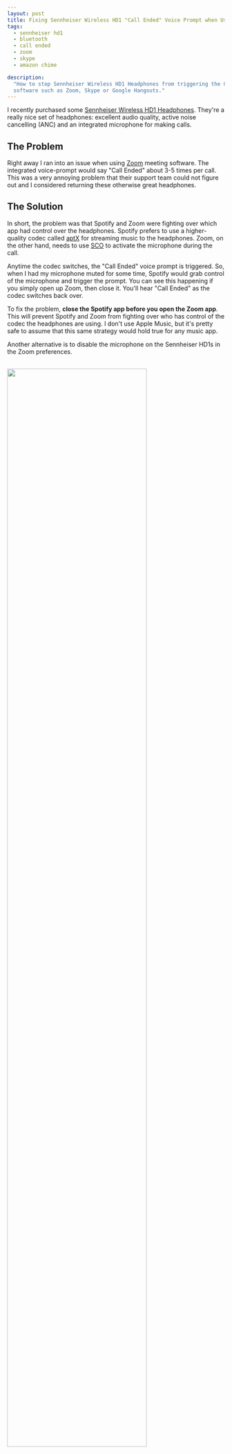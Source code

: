 ```yaml
---
layout: post
title: Fixing Sennheiser Wireless HD1 "Call Ended" Voice Prompt when Using Zoom
tags:
  - sennheiser hd1
  - bluetooth
  - call ended
  - zoom
  - skype
  - amazon chime

description:
  "How to stop Sennheiser Wireless HD1 Headphones from triggering the Call Ended voice prompt when using meeting
  software such as Zoom, Skype or Google Hangouts."
---
```


I recently purchased some
<a title="As an Amazon Associate I earn from qualifying purchases" href="https://amzn.to/2t3QVLQ">Sennheiser Wireless
HD1 Headphones</a>. They're a really nice set of headphones: excellent audio quality, active noise cancelling (ANC) and
an integrated microphone for making calls.

## The Problem

Right away I ran into an issue when using [Zoom](https://zoom.us/) meeting software. The integrated voice-prompt would
say "Call Ended" about 3-5 times per call. This was a very annoying problem that their support team could not figure out
and I considered returning these otherwise great headphones.

## The Solution

In short, the problem was that Spotify and Zoom were fighting over which app had control over the headphones. Spotify
prefers to use a higher-quality codec called [aptX](https://en.wikipedia.org/wiki/AptX) for streaming music to the
headphones. Zoom, on the other hand, needs to use
[SCO](<https://en.wikipedia.org/wiki/List_of_Bluetooth_protocols#Synchronous_connection-oriented_(SCO)_link>) to
activate the microphone during the call.

Anytime the codec switches, the "Call Ended" voice prompt is triggered. So, when I had my microphone muted for some
time, Spotify would grab control of the microphone and trigger the prompt. You can see this happening if you simply open
up Zoom, then close it. You'll hear "Call Ended" as the codec switches back over.

To fix the problem, **close the Spotify app before you open the Zoom app**. This will prevent Spotify and Zoom from
fighting over who has control of the codec the headphones are using. I don't use Apple Music, but it's pretty safe to
assume that this same strategy would hold true for any music app.

Another alternative is to disable the microphone on the Sennheiser HD1s in the Zoom preferences.

<br/>
<div class="center">
	 <img width="80%" src="{{ site.base_url }}/{% ministamp _images/posts/2018/06/zoom_audio_settings.png assets/images/posts/2018/06/zoom_audio_settings.png %}">
</div>
<br/>

By using the integrated microphone on your laptop, Zoom will be able to use the aptX codec the during your call,
preventing any switches between SCO and aptX.

I couldn't find any information on this online, so I hope this article helps out anyone else who's frustrated by the
"Call Ended" prompt firing during your calls.

## Viewing the Codec Used

In researching this problem, I found out that you can easily see which codec is being used at any time on your Bluetooth
headphones on macOS.

Hold the "Option" Key (⌥) and click the Bluetooth icon on your menu bar. When you hover over your headphones, it will
show you which codec is active.

<br/>
<div class="center">
	 <img width="40%" src="{{ site.base_url }}/{% ministamp _images/posts/2018/06/aptX.png assets/images/posts/2018/06/aptX.png %}">
   <img width="40%" src="{{ site.base_url }}/{% ministamp _images/posts/2018/06/sco.png assets/images/posts/2018/06/sco.png %}">
</div>
<br/>
